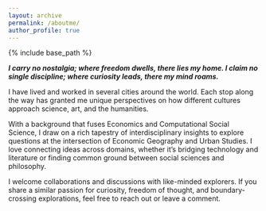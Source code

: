 ```yaml
---
layout: archive
permalink: /aboutme/
author_profile: true
---
```


{% include base_path %}

__*I carry no nostalgia; where freedom dwells, there lies my home. I claim no single discipline; where curiosity leads, there my mind roams.*__

I have lived and worked in several cities around the world. Each stop along the way has granted me unique perspectives on how different cultures approach science, art, and the humanities.

With a background that fuses Economics and Computational Social Science, I draw on a rich tapestry of interdisciplinary insights to explore questions at the intersection of Economic Geography and Urban Studies. I love connecting ideas across domains, whether it’s bridging technology and literature or finding common ground between social sciences and philosophy.

I welcome collaborations and discussions with like-minded explorers. If you share a similar passion for curiosity, freedom of thought, and boundary-crossing explorations, feel free to reach out or leave a comment.

